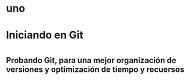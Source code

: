 # uno
<h1>Iniciando en Git<h1/>
<h2>Probando Git, para una mejor organización de versiones y optimización de tiempo y recuersos<h2/>
